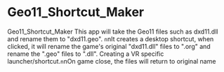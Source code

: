 # Geo11_Shortcut_Maker
Geo11_Shortcut_Maker
This app will take the Geo11 files such as dxd11.dll and rename them to "dxd11.geo". `n`nIt creates a desktop shortcut, when clicked, it will rename the game's original "dxd11.dll" files to ".org" and rename the ".geo" files to ".dll". Creating a VR specific launcher/shortcut.`n`nOn game close, the files will return to original name
